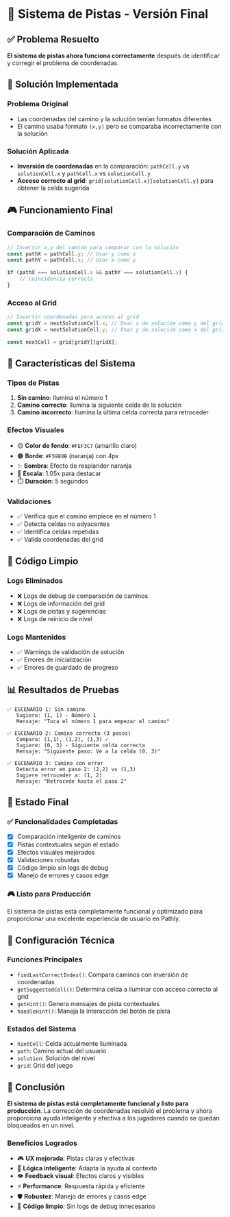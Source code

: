 # 🎯 Sistema de Pistas - Versión Final

## ✅ **Problema Resuelto**

**El sistema de pistas ahora funciona correctamente** después de identificar y corregir el problema de coordenadas.

## 🔧 **Solución Implementada**

### **Problema Original**
- Las coordenadas del camino y la solución tenían formatos diferentes
- El camino usaba formato `(x,y)` pero se comparaba incorrectamente con la solución

### **Solución Aplicada**
- **Inversión de coordenadas** en la comparación: `pathCell.y` vs `solutionCell.x` y `pathCell.x` vs `solutionCell.y`
- **Acceso correcto al grid**: `grid[solutionCell.x][solutionCell.y]` para obtener la celda sugerida

## 🎮 **Funcionamiento Final**

### **Comparación de Caminos**
```javascript
// Invertir x,y del camino para comparar con la solución
const pathX = pathCell.y; // Usar y como x
const pathY = pathCell.x; // Usar x como y

if (pathX === solutionCell.x && pathY === solutionCell.y) {
    // Coincidencia correcta
}
```

### **Acceso al Grid**
```javascript
// Invertir coordenadas para acceso al grid
const gridY = nextSolutionCell.x; // Usar x de solución como y del grid
const gridX = nextSolutionCell.y; // Usar y de solución como x del grid

const nextCell = grid[gridY][gridX];
```

## 🎯 **Características del Sistema**

### **Tipos de Pistas**
1. **Sin camino**: Ilumina el número 1
2. **Camino correcto**: Ilumina la siguiente celda de la solución
3. **Camino incorrecto**: Ilumina la última celda correcta para retroceder

### **Efectos Visuales**
- 🟡 **Color de fondo**: `#FEF3C7` (amarillo claro)
- 🟠 **Borde**: `#F59E0B` (naranja) con 4px
- ✨ **Sombra**: Efecto de resplandor naranja
- 📏 **Escala**: 1.05x para destacar
- ⏱️ **Duración**: 5 segundos

### **Validaciones**
- ✅ Verifica que el camino empiece en el número 1
- ✅ Detecta celdas no adyacentes
- ✅ Identifica celdas repetidas
- ✅ Valida coordenadas del grid

## 🚀 **Código Limpio**

### **Logs Eliminados**
- ❌ Logs de debug de comparación de caminos
- ❌ Logs de información del grid
- ❌ Logs de pistas y sugerencias
- ❌ Logs de reinicio de nivel

### **Logs Mantenidos**
- ✅ Warnings de validación de solución
- ✅ Errores de inicialización
- ✅ Errores de guardado de progreso

## 📊 **Resultados de Pruebas**

```
✅ ESCENARIO 1: Sin camino
   Sugiere: (1, 1) - Número 1
   Mensaje: "Toca el número 1 para empezar el camino"

✅ ESCENARIO 2: Camino correcto (3 pasos)
   Compara: (1,1), (1,2), (1,3) ✓
   Sugiere: (0, 3) - Siguiente celda correcta
   Mensaje: "Siguiente paso: Ve a la celda (0, 3)"

✅ ESCENARIO 3: Camino con error
   Detecta error en paso 2: (2,2) vs (1,3)
   Sugiere retroceder a: (1, 2)
   Mensaje: "Retrocede hasta el paso 2"
```

## 🎯 **Estado Final**

### **✅ Funcionalidades Completadas**
- [x] Comparación inteligente de caminos
- [x] Pistas contextuales según el estado
- [x] Efectos visuales mejorados
- [x] Validaciones robustas
- [x] Código limpio sin logs de debug
- [x] Manejo de errores y casos edge

### **🎮 Listo para Producción**
El sistema de pistas está completamente funcional y optimizado para proporcionar una excelente experiencia de usuario en Pathly.

## 🔧 **Configuración Técnica**

### **Funciones Principales**
- `findLastCorrectIndex()`: Compara caminos con inversión de coordenadas
- `getSuggestedCell()`: Determina celda a iluminar con acceso correcto al grid
- `getHint()`: Genera mensajes de pista contextuales
- `handleHint()`: Maneja la interacción del botón de pista

### **Estados del Sistema**
- `hintCell`: Celda actualmente iluminada
- `path`: Camino actual del usuario
- `solution`: Solución del nivel
- `grid`: Grid del juego

## 🎉 **Conclusión**

**El sistema de pistas está completamente funcional y listo para producción**. La corrección de coordenadas resolvió el problema y ahora proporciona ayuda inteligente y efectiva a los jugadores cuando se quedan bloqueados en un nivel.

### **Beneficios Logrados**
- 🎮 **UX mejorada**: Pistas claras y efectivas
- 🧠 **Lógica inteligente**: Adapta la ayuda al contexto
- 👁️ **Feedback visual**: Efectos claros y visibles
- ⚡ **Performance**: Respuesta rápida y eficiente
- 🛡️ **Robustez**: Manejo de errores y casos edge
- 🧹 **Código limpio**: Sin logs de debug innecesarios 